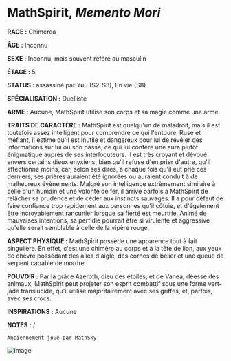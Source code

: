 # MathSpirit, *Memento Mori*

**RACE :** Chimerea

**ÂGE :** Inconnu

**SEXE :** Inconnu, mais souvent référé au masculin

**ÉTAGE :** 5

**STATUS :** assassiné par Yuu (S2-S3), En vie (S8)

**SPÉCIALISATION :** Duelliste

**ARME :** Aucune, MathSpirit utilise son corps et sa magie comme une arme.

**TRAITS DE CARACTÈRE :** MathSpirit est quelqu'un de maladroit, mais il est toutefois assez intelligent pour comprendre ce qui l'entoure. Rusé et méfiant, il estime qu'il est inutile et dangereux pour lui de révéler des informations sur lui ou son passé, ce qui lui confère une aura plutôt énigmatique auprès de ses interlocuteurs. Il est très croyant et dévoué envers certains dieux enyxiens, bien qu'il refuse d'en prier d'autre, qu'il affectionne moins, car, selon ses dires, à chaque fois qu'il eut prié ces derniers, ses prières auraient été ignorées ou auraient conduit à de malheureux évènements. Malgré son intelligence extrèmement similaire à celle d'un humain et une volonté de fer, il arrive parfois à MathSpirit de relâcher sa prudence et de céder aux instincts sauvages. Il a pour défaut de faire confiance trop rapidement aux personnes qu'il côtoie, et d'également être incroyablement rancunier lorsque sa fierté est meurtrie. Animé de mauvaises intentions, sa perfidie pourrait être si virulente et aggressive qu'elle serait semblable à celle de la vipère rouge.

**ASPECT PHYSIQUE :** MathSpirit possède une apparence tout à fait singulière. En effet, c'est une chimère au corps et à la tête de lion, aux yeux de chèvre possédant des ailes d'aigle, des cornes de bélier et une queue de serpent capable de mordre.

**POUVOIR :** Par la grâce Azeroth, dieu des étoiles, et de Vanea, déesse des animaux, MathSpirit peut projeter son esprit combattif sous une forme vert-jade translucide, qu'il utilise majoritairement avec ses griffes, et, parfois, avec ses crocs.

**INSPIRATIONS :** Aucune

**NOTES :** /

`Anciennement joué par MathSky`

![image](https://enyxia.alkanife.fr/images/characters/mathspirit.png)
